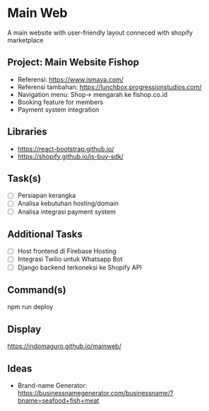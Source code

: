 # Main Web
A main website with user-friendly layout conneced with shopify marketplace

## Project: Main Website Fishop
- Referensi: https://www.ismaya.com/
- Referensi tambahan: https://lunchbox.progressionstudios.com/
- Navigation menu: Shop-> mengarah ke fishop.co.id
- Booking feature for members
- Payment system integration

## Libraries
- https://react-bootstrap.github.io/
- https://shopify.github.io/js-buy-sdk/

## Task(s)
- [ ] Persiapan kerangka
- [ ] Analisa kebutuhan hosting/domain
- [ ] Analisa integrasi payment system

## Additional Tasks
- [ ] Host frontend di Firebase Hosting
- [ ] Integrasi Twilio untuk Whatsapp Bot
- [ ] Django backend terkoneksi ke Shopify API

## Command(s)
npm run deploy

## Display
https://indomaguro.github.io/mainweb/

## Ideas
- Brand-name Generator: https://businessnamegenerator.com/businessname/?bname=seafood+fish+meat